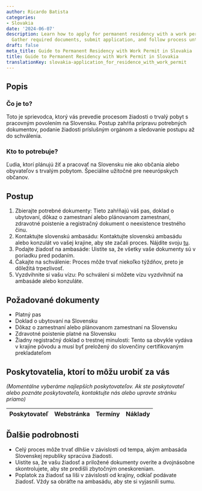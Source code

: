 ```yaml
---
author: Ricardo Batista
categories:
- Slovakia
date: '2024-06-07'
description: Learn how to apply for permanent residency with a work permit in Slovakia.
  Gather required documents, submit application, and follow process until approval.
draft: false
meta_title: Guide to Permanent Residency with Work Permit in Slovakia
title: Guide to Permanent Residency with Work Permit in Slovakia
translationKey: slovakia-application_for_residence_with_work_permit
---
```



## Popis
### Čo je to?
Toto je sprievodca, ktorý vás prevedie procesom žiadosti o trvalý pobyt s pracovným povolením na Slovensku. Postup zahŕňa prípravu potrebných dokumentov, podanie žiadosti príslušným orgánom a sledovanie postupu až do schválenia.
### Kto to potrebuje?
Ľudia, ktorí plánujú žiť a pracovať na Slovensku nie ako občania alebo obyvateľov s trvalým pobytom. Špeciálne užitočné pre neeurópskych občanov.

## Postup
1. Zbierajte potrebné dokumenty: Tieto zahŕňajú váš pas, doklad o ubytovaní, dôkaz o zamestnaní alebo plánovanom zamestnaní, zdravotné poistenie a registračný dokument o neexistence trestného činu.
2. Kontaktujte slovenskú ambasádu: Kontaktujte slovenskú ambasádu alebo konzulát vo vašej krajine, aby ste začali proces. Nájdite svoju [tu](http://www.mzv.sk/web/en).
3. Podajte žiadosť na ambasáde: Uistite sa, že všetky vaše dokumenty sú v poriadku pred podaním.
4. Čakajte na schválenie: Proces môže trvať niekoľko týždňov, preto je dôležitá trpezlivosť.
5. Vyzdvihnite si vašu vízu: Po schválení si môžete vízu vyzdvihnúť na ambasáde alebo konzuláte.

## Požadované dokumenty
- Platný pas
- Doklad o ubytovaní na Slovensku
- Dôkaz o zamestnaní alebo plánovanom zamestnaní na Slovensku
- Zdravotné poistenie platné na Slovensku
- Žiadny registračný doklad o trestnej minulosti: Tento sa obvykle vydáva v krajine pôvodu a musí byť preložený do slovenčiny certifikovaným prekladateľom

## Poskytovatelia, ktorí to môžu urobiť za vás

_(Momentálne vyberáme najlepších poskytovateľov. Ak ste poskytovateľ alebo poznáte poskytovateľa, kontaktujte nás alebo upravte stránku priamo)_

| Poskytovateľ    |     Webstránka  |     Termíny      |       Náklady    |
| --------------- | --------------- |  :-------------: | :-------------: |

## Ďalšie podrobnosti
- Celý proces môže trvať dlhšie v závislosti od tempa, akým ambasáda Slovenskej republiky spracúva žiadosti.
- Uistite sa, že vašu žiadosť a priložené dokumenty overíte a dvojnásobne skontrolujete, aby ste predišli zbytočným oneskoreniam.
- Poplatok za žiadosť sa líši v závislosti od krajiny, odkiaľ podávate žiadosť. Vždy sa obráťte na ambasádu, aby ste si vyjasnili sumu.